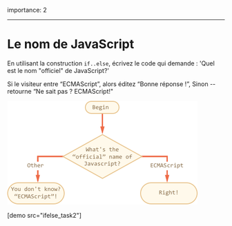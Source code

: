 importance: 2

---

# Le nom de JavaScript

En utilisant la construction `if..else`, écrivez le code qui demande : 'Quel est le nom "officiel" de JavaScript?'

Si le visiteur entre “ECMAScript”, alors éditez “Bonne réponse !”, Sinon -- retourne “Ne sait pas ? ECMAScript!"

![](ifelse_task2.png)

[demo src="ifelse_task2"]

